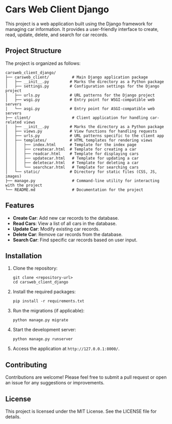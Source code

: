 # Cars Web Client Django

This project is a web application built using the Django framework for managing car information. It provides a user-friendly interface to create, read, update, delete, and search for car records.

## Project Structure

The project is organized as follows:

```
carsweb_client_django/
├── carsweb_client/          # Main Django application package
│   ├── __init__.py         # Marks the directory as a Python package
│   ├── settings.py         # Configuration settings for the Django project
│   ├── urls.py             # URL patterns for the Django project
│   ├── wsgi.py             # Entry point for WSGI-compatible web servers
│   └── asgi.py             # Entry point for ASGI-compatible web servers
├── client/                  # Client application for handling car-related views
│   ├── __init__.py         # Marks the directory as a Python package
│   ├── views.py            # View functions for handling requests
│   ├── urls.py             # URL patterns specific to the client app
│   ├── templates/          # HTML templates for rendering views
│   │   ├── index.html      # Template for the index page
│   │   ├── createcar.html  # Template for creating a car
│   │   ├── readcar.html    # Template for displaying cars
│   │   ├── updatecar.html   # Template for updating a car
│   │   ├── deletecar.html   # Template for deleting a car
│   │   └── searchcar.html   # Template for searching cars
│   └── static/             # Directory for static files (CSS, JS, images)
├── manage.py                # Command-line utility for interacting with the project
└── README.md                # Documentation for the project
```

## Features

- **Create Car**: Add new car records to the database.
- **Read Cars**: View a list of all cars in the database.
- **Update Car**: Modify existing car records.
- **Delete Car**: Remove car records from the database.
- **Search Car**: Find specific car records based on user input.

## Installation

1. Clone the repository:
   ```
   git clone <repository-url>
   cd carsweb_client_django
   ```

2. Install the required packages:
   ```
   pip install -r requirements.txt
   ```

3. Run the migrations (if applicable):
   ```
   python manage.py migrate
   ```

4. Start the development server:
   ```
   python manage.py runserver
   ```

5. Access the application at `http://127.0.0.1:8000/`.

## Contributing

Contributions are welcome! Please feel free to submit a pull request or open an issue for any suggestions or improvements.

## License

This project is licensed under the MIT License. See the LICENSE file for details.